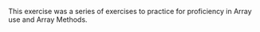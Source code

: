 This exercise was a series of exercises to practice for proficiency in Array use and Array Methods.
